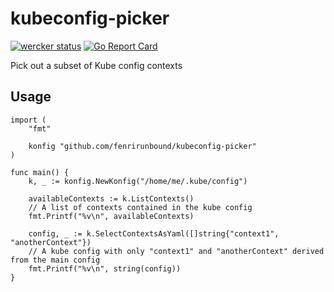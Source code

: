# kubeconfig-picker

[![wercker status][wercker-image]][wercker-url] [![Go Report Card][goreport-image]][goreport-url]

Pick out a subset of Kube config contexts

## Usage

```
import (
    "fmt"

    konfig "github.com/fenrirunbound/kubeconfig-picker"
)

func main() {
    k, _ := konfig.NewKonfig("/home/me/.kube/config")
    
    availableContexts := k.ListContexts()
    // A list of contexts contained in the kube config
    fmt.Printf("%v\n", availableContexts)

    config, _ := k.SelectContextsAsYaml([]string{"context1", "anotherContext"})
    // A kube config with only "context1" and "anotherContext" derived from the main config
    fmt.Printf("%v\n", string(config))
}
```

[goreport-image]: https://goreportcard.com/badge/github.com/fenrirunbound/kubeconfig-picker
[goreport-url]: https://goreportcard.com/report/github.com/fenrirunbound/kubeconfig-picker
[wercker-image]: https://app.wercker.com/status/b97a9ce6c5baee376f4d54ceed0b7c98/s/master
[wercker-url]: https://app.wercker.com/project/byKey/b97a9ce6c5baee376f4d54ceed0b7c98
